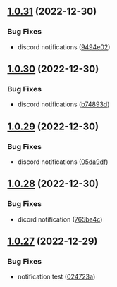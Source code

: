 ## [1.0.31](https://github.com/Torwent/wasp-free/compare/v1.0.30...v1.0.31) (2022-12-30)


### Bug Fixes

* discord notifications ([9494e02](https://github.com/Torwent/wasp-free/commit/9494e0296f2228ef77957549b0001b5033d8f4da))



## [1.0.30](https://github.com/Torwent/wasp-free/compare/v1.0.29...v1.0.30) (2022-12-30)


### Bug Fixes

* discord notifications ([b74893d](https://github.com/Torwent/wasp-free/commit/b74893d1b1daf71b00adecae588c59ad02f2868b))



## [1.0.29](https://github.com/Torwent/wasp-free/compare/v1.0.28...v1.0.29) (2022-12-30)


### Bug Fixes

* discord notifications ([05da9df](https://github.com/Torwent/wasp-free/commit/05da9dfc45b04d510c3388240e96420be91045aa))



## [1.0.28](https://github.com/Torwent/wasp-free/compare/v1.0.27...v1.0.28) (2022-12-30)


### Bug Fixes

* dicord notification ([765ba4c](https://github.com/Torwent/wasp-free/commit/765ba4c336835ae9bf0bd68c14f7e9c98573ae5b))



## [1.0.27](https://github.com/Torwent/wasp-free/compare/v1.0.26...v1.0.27) (2022-12-29)


### Bug Fixes

* notification test ([024723a](https://github.com/Torwent/wasp-free/commit/024723ab11b2c461d19d3c80e051149e253c1f56))



